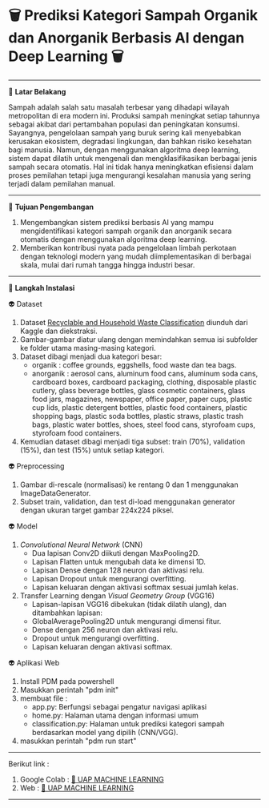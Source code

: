 # 🗑 **Prediksi Kategori Sampah Organik dan Anorganik Berbasis AI dengan Deep Learning** 🗑

---

💸 **Latar Belakang**

Sampah adalah salah satu masalah terbesar yang dihadapi wilayah metropolitan di era modern ini. Produksi sampah meningkat setiap tahunnya sebagai akibat dari pertambahan populasi dan peningkatan konsumsi. Sayangnya, pengelolaan sampah yang buruk sering kali menyebabkan kerusakan ekosistem, degradasi lingkungan, dan bahkan risiko kesehatan bagi manusia. Namun, dengan menggunakan algoritma deep learning, sistem dapat dilatih untuk mengenali dan mengklasifikasikan berbagai jenis sampah secara otomatis. Hal ini tidak hanya meningkatkan efisiensi dalam proses pemilahan tetapi juga mengurangi kesalahan manusia yang sering terjadi dalam pemilahan manual.

---

👾 **Tujuan Pengembangan**
1. Mengembangkan sistem prediksi berbasis AI yang mampu mengidentifikasi kategori sampah organik dan anorganik secara otomatis dengan menggunakan algoritma deep learning.
2. Memberikan kontribusi nyata pada pengelolaan limbah perkotaan dengan teknologi modern yang mudah diimplementasikan di berbagai skala, mulai dari rumah tangga hingga industri besar.

---

🌱 **Langkah Instalasi**


👽 Dataset
1. Dataset [Recyclable and Household Waste Classification](https://www.kaggle.com/datasets/alistairking/recyclable-and-household-waste-classification) diunduh dari Kaggle dan diekstraksi.
2. Gambar-gambar diatur ulang dengan memindahkan semua isi subfolder ke folder utama masing-masing kategori.
3. Dataset dibagi menjadi dua kategori besar:
   - organik : coffee grounds, eggshells, food waste dan tea bags.
   - anorganik : aerosol cans, aluminum food cans, aluminum soda cans, cardboard boxes, cardboard packaging, clothing, disposable plastic cutlery, glass beverage bottles, glass cosmetic containers, glass food jars, magazines, newspaper, office paper, paper cups, plastic cup lids, plastic detergent bottles, plastic food containers, plastic shopping bags, plastic soda bottles, plastic straws, plastic trash bags, plastic water bottles, shoes, steel food cans, styrofoam cups, styrofoam food containers.
4. Kemudian dataset dibagi menjadi tiga subset: train (70%), validation (15%), dan test (15%) untuk setiap kategori.

👽 Preprocessing
1. Gambar di-rescale (normalisasi) ke rentang 0 dan 1 menggunakan ImageDataGenerator.
2. Subset train, validation, dan test di-load menggunakan generator dengan ukuran target gambar 224x224 piksel.

👽 Model
1. _Convolutional Neural Network_ (CNN)
   - Dua lapisan Conv2D diikuti dengan MaxPooling2D.
   - Lapisan Flatten untuk mengubah data ke dimensi 1D.
   - Lapisan Dense dengan 128 neuron dan aktivasi relu.
   - Lapisan Dropout untuk mengurangi overfitting.
   - Lapisan keluaran dengan aktivasi softmax sesuai jumlah kelas.
2. Transfer Learning dengan _Visual Geometry Group_ (VGG16)
   - Lapisan-lapisan VGG16 dibekukan (tidak dilatih ulang), dan ditambahkan lapisan:
   - GlobalAveragePooling2D untuk mengurangi dimensi fitur.
   - Dense dengan 256 neuron dan aktivasi relu.
   - Dropout untuk mengurangi overfitting.
   - Lapisan keluaran dengan aktivasi softmax.
  
👽 Aplikasi Web
1. Install PDM pada powershell
2. Masukkan perintah "pdm init"
3. membuat file :
   - app.py: Berfungsi sebagai pengatur navigasi aplikasi 
   - home.py: Halaman utama dengan informasi umum
   - classification.py: Halaman untuk prediksi kategori sampah berdasarkan model yang dipilih (CNN/VGG).
4. masukkan perintah "pdm run start"

---

Berikut link :
1. Google Colab : [🐳 UAP MACHINE LEARNING](https://colab.research.google.com/drive/1zPSyVg8ZvGocSFpxiTs5p3mxewrIpNiR?usp=sharing)
2. Web : [🐳 UAP MACHINE LEARNING](http://192.168.1.8:8501)

---


